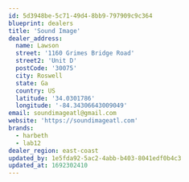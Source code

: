 ```yaml
---
id: 5d3948be-5c71-49d4-8bb9-797909c9c364
blueprint: dealers
title: 'Sound Image'
dealer_address:
  name: Lawson
  street: '1160 Grimes Bridge Road'
  street2: 'Unit D'
  postCode: '30075'
  city: Roswell
  state: Ga
  country: US
  latitude: '34.0301786'
  longitude: '-84.34306643009049'
email: soundimageatl@gmail.com
website: 'https://soundimageatl.com'
brands:
  - harbeth
  - lab12
dealer_region: east-coast
updated_by: 1e5fda92-5ac2-4abb-b403-8041edf0b4c3
updated_at: 1692302410
---
```

